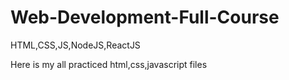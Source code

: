 # Web-Development-Full-Course
HTML,CSS,JS,NodeJS,ReactJS

Here is my all practiced html,css,javascript files

